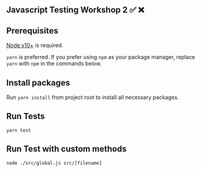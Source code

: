 
## Javascript Testing Workshop 2 ✅ ❌

## Prerequisites
[Node v10+](https://nodejs.org/en/) is required.

`yarn` is preferred. If you prefer using `npm` as your package manager, replace `yarn` with `npm` in the commands below.

## Install packages
Run `yarn install` from project root to install all necessary packages.

## Run Tests
```yarn test```

## Run Test with custom methods
```node ./src/global.js src/[filename]```
